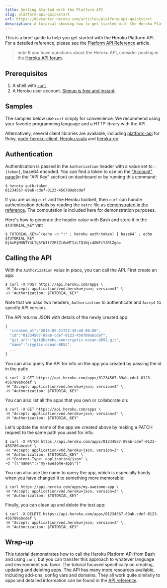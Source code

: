 ```yaml
---
title: Getting Started with the Platform API
slug: platform-api-quickstart
url: https://devcenter.heroku.com/articles/platform-api-quickstart
description: A tutorial showing how to get started with the Heroku Platform API, which lets you programmatically automate, extend and combine Heroku with other services.
---
```


This is a brief guide to help you get started with the Heroku Platform API. For a detailed reference, please see the [Platform API Reference](https://devcenter.heroku.com/articles/platform-api-reference) article.

> note
> If you have questions about the Heroku API, consider posting in the [Heroku API forum](https://discussion.heroku.com/category/api).

## Prerequisites

1. A shell with [`curl`](http://curl.haxx.se/)
2. A Heroku user account. [Signup is free and instant](https://signup.heroku.com/signup/dc).

## Samples

The samples below use `curl` simply for convenience. We recommend using your favorite programming language and a HTTP library with the API.

Alternatively, several client libraries are available, including [platform-api](https://github.com/heroku/platform-api) for Ruby, [node-heroku-client](https://github.com/heroku/node-heroku-client), [Heroku.scala](https://github.com/heroku/heroku.scala) and [heroku-go](https://github.com/bgentry/heroku-go).

## Authentication

Authentication is passed in the `Authorization` header with a value set to `:{token}`, base64 encoded. You can find a token to use on the ["Account" page](https://dashboard.heroku.com/account)(in the "API Key" section) on dashboard or by running this command:

```term
$ heroku auth:token
01234567-89ab-cdef-0123-456789abcdef
```

If you are using `curl` and the Heroku toolbelt, then `curl` can handle authentication details by reading the `netrc` file as [demonstrated in the reference](https://devcenter.heroku.com/articles/platform-api-reference). The computation is included here for demonstration purposes.

Here's how to generate the header value with Bash and store it in the `$TUTORIAL_KEY` var:

```term
$ TUTORIAL_KEY=`(echo -n ":" ; heroku auth:token) | base64` ; echo $TUTORIAL_KEY
OjAxMjM0NTY3LTg5YWItY2RlZi0wMTIzLTQ1Njc4OWFiY2RlZgo=
```

## Calling the API

With the `Authorization` value in place, you can call the API. First create an app:

```term
$ curl -X POST https://api.heroku.com/apps \
-H "Accept: application/vnd.heroku+json; version=3" \
-H "Authorization: $TUTORIAL_KEY"
```

Note that we pass two headers, `Authorization` to authenticate and `Accept` to specify API version.

The API returns JSON with details of the newly created app:

```Javascript
{
  "created_at":"2013-05-21T22:36:48-00:00",
  "id":"01234567-89ab-cdef-0123-456789abcdef",
  "git_url":"git@heroku.com:cryptic-ocean-8852.git",
  "name":"cryptic-ocean-8852",
  ...
}
```

You can also query the API for info on the app you created by passing the id in the path:

```term
$ curl -X GET https://api.heroku.com/apps/01234567-89ab-cdef-0123-456789abcdef \
-H "Accept: application/vnd.heroku+json; version=3" \
-H "Authorization: $TUTORIAL_KEY"
```

You can also list all the apps that you own or collaborate on:

```term
$ curl -X GET https://api.heroku.com/apps \
-H "Accept: application/vnd.heroku+json; version=3" \
-H "Authorization: $TUTORIAL_KEY"
```

Let's update the name of the app we created above by making a PATCH request to the same path you used for info:

```term
$ curl -X PATCH https://api.heroku.com/apps/01234567-89ab-cdef-0123-456789abcdef \
-H "Accept: application/vnd.heroku+json; version=3" \
-H "Authorization: $TUTORIAL_KEY" \
-H "Content-Type: application/json" \
-d "{\"name\":\"my-awesome-app\"}"
```

You can also use the name to query the app, which is especially handy when you have changed it to something more memorable:

```term
$ curl https://api.heroku.com/apps/my-awesome-app \
-H "Accept: application/vnd.heroku+json; version=3" \
-H "Authorization: $TUTORIAL_KEY"
```

Finally, you can clean up and delete the test app:

```term
$ curl -X DELETE https://api.heroku.com/apps/01234567-89ab-cdef-0123-456789abcdef \
-H "Accept: application/vnd.heroku+json; version=3" \
-H "Authorization: $TUTORIAL_KEY"
```

## Wrap-up

This tutorial demonstrates how to call the Heroku Platform API from Bash and using `curl`, but you can transfer this approach to whatever language and environment you favor. The tutorial focused specifically on creating, updating and deleting apps. The API has many more resources available, including add-ons, config vars and domains. They all work quite similarly to apps and detailed information can be found in the [API reference](https://devcenter.heroku.com/articles/platform-api-reference). 